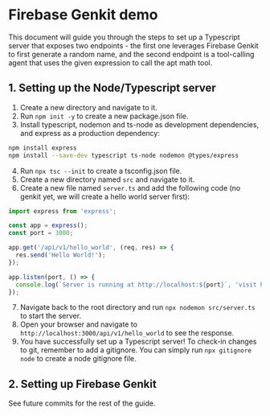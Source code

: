 # Firebase Genkit demo

This document will guide you through the steps to set up a Typescript server that exposes two endpoints - the first one leverages Firebase Genkit to first generate a random name, and the second endpoint is a tool-calling agent that uses the given expression to call the apt math tool.

## 1. Setting up the Node/Typescript server

1. Create a new directory and navigate to it.
2. Run `npm init -y` to create a new package.json file.
3. Install typescript, nodemon and ts-node as development dependencies, and express as a production dependency:
```bash
npm install express
npm install --save-dev typescript ts-node nodemon @types/express
```

4. Run `npx tsc --init` to create a tsconfig.json file.
5. Create a new directory named `src` and navigate to it.
6. Create a new file named `server.ts` and add the following code (no genkit yet, we will create a hello world server first):
```typescript
import express from 'express';

const app = express();
const port = 3000;

app.get('/api/v1/hello_world', (req, res) => {
  res.send('Hello World!');
});

app.listen(port, () => {
  console.log(`Server is running at http://localhost:${port}`, 'visit http://localhost:3000/api/v1/hello_world to see the response');
});
```

7. Navigate back to the root directory and run `npx nodemon src/server.ts` to start the server.
8. Open your browser and navigate to `http://localhost:3000/api/v1/hello_world` to see the response.
9. You have successfully set up a Typescript server! To check-in changes to git, remember to add a gitignore. You can simply run `npx gitignore node` to create a node gitignore file.

## 2. Setting up Firebase Genkit

See future commits for the rest of the guide.
